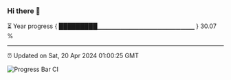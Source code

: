 ### Hi there 👋

⏳ Year progress { █████████▁▁▁▁▁▁▁▁▁▁▁▁▁▁▁▁▁▁▁▁▁ } 30.07 %

---

⏰ Updated on Sat, 20 Apr 2024 01:00:25 GMT

![Progress Bar CI](https://github.com/liununu/liununu/workflows/Progress%20Bar%20CI/badge.svg)
